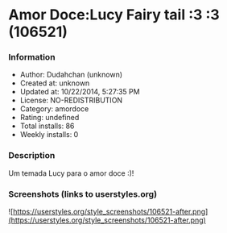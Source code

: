 # Amor Doce:Lucy Fairy tail :3 :3 (106521)

### Information
- Author: Dudahchan (unknown)
- Created at: unknown
- Updated at: 10/22/2014, 5:27:35 PM
- License: NO-REDISTRIBUTION
- Category: amordoce
- Rating: undefined
- Total installs: 86
- Weekly installs: 0


### Description
Um temada Lucy para o amor doce :)!


### Screenshots (links to userstyles.org)
![https://userstyles.org/style_screenshots/106521-after.png](https://userstyles.org/style_screenshots/106521-after.png)


